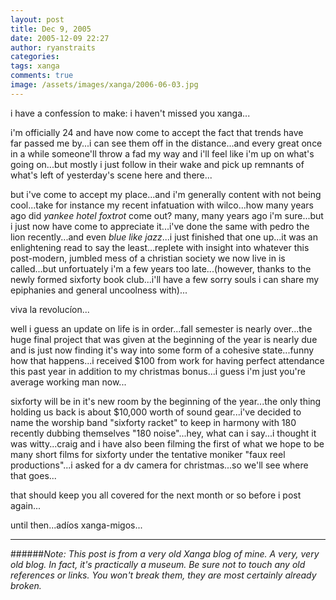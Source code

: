 ```yaml
---
layout: post
title: Dec 9, 2005
date: 2005-12-09 22:27
author: ryanstraits
categories:
tags: xanga
comments: true
image: /assets/images/xanga/2006-06-03.jpg
---
```

i have a confessíon to make: i haven't missed you xanga...

<!-- break -->

i'm officially 24 and have now come to accept the fact that trends have far passed me by...i can see them off in the distance...and every great once in a while someone'll throw a fad my way and i'll feel like i'm up on what's going on...but mostly i just follow in their wake and pick up remnants of what's left of yesterday's scene here and there...

but i've come to accept my place...and i'm generally content with not being cool...take for instance my recent infatuation with wilco...how many years ago did <em>yankee hotel foxtrot</em> come out? many, many years ago i'm sure...but i just now have come to appreciate it...i've done the same with pedro the lion recently...and even <em>blue like jazz</em>...i just finished that one up...it was an enlightening read to say the least...replete with insight into whatever this post-modern, jumbled mess of a christian society we now live in is called...but unfortuately i'm a few years too late...(however, thanks to the newly formed sixforty book club...i'll have a few sorry souls i can share my epiphanies and general uncoolness with)...

viva la revolucíon...

well i guess an update on life is in order...fall semester is nearly over...the huge final project that was given at the beginning of the year is nearly due and is just now finding it's way into some form of a cohesive state...funny how that happens...i received $100 from work for having perfect attendance this past year in addition to my christmas bonus...i guess i'm just you're average working man now...

sixforty will be in it's new room by the beginning of the year...the only thing holding us back is about $10,000 worth of sound gear...i've decided to name the worship band "sixforty racket" to keep in harmony with 180 recently dubbing themselves "180 noise"...hey, what can i say...i thought it was witty...craig and i have also been filming the first of what we hope to be many short films for sixforty under the tentative moniker "faux reel productions"...i asked for a dv camera for christmas...so we'll see where that goes...

that should keep you all covered for the next month or so before i post again...

until then...adíos xanga-migos...

---

######*Note: This post is from a very old Xanga blog of mine. A very, very old blog. In fact, it's practically a museum. Be sure not to touch any old references or links. You won't break them, they are most certainly already broken.*